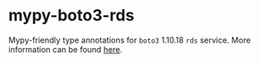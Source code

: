 # mypy-boto3-rds

Mypy-friendly type annotations for `boto3` 1.10.18 `rds` service.
More information can be found [here](https://github.com/vemel/mypy_boto3).
